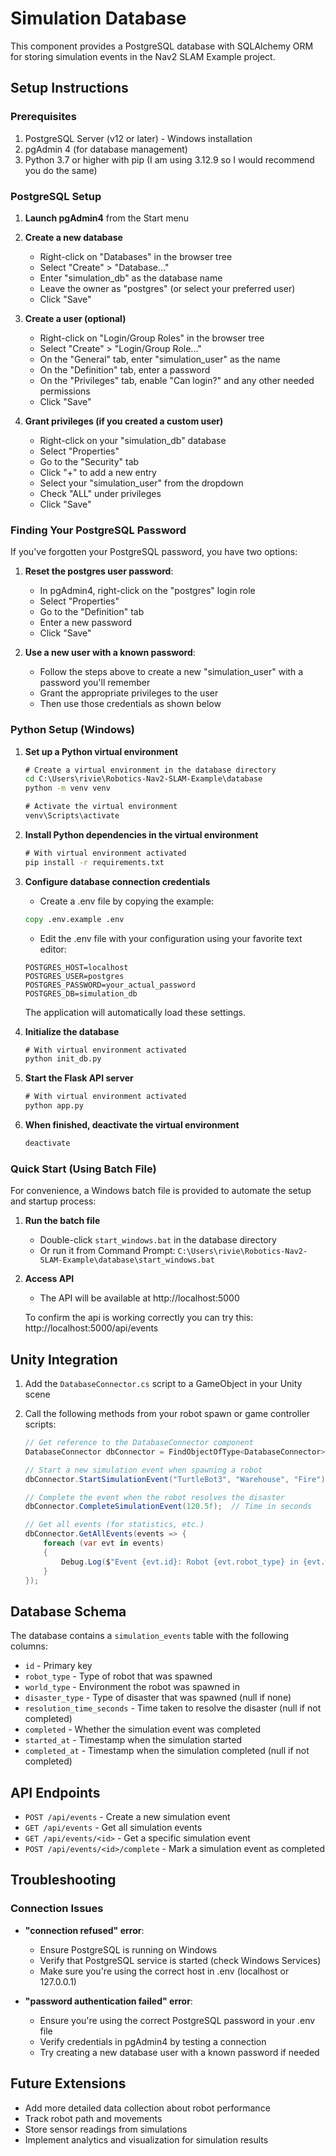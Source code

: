# Simulation Database

This component provides a PostgreSQL database with SQLAlchemy ORM for storing simulation events in the Nav2 SLAM Example project.

## Setup Instructions

### Prerequisites

1. PostgreSQL Server (v12 or later) - Windows installation
2. pgAdmin 4 (for database management)
3. Python 3.7 or higher with pip (I am using 3.12.9 so I would recommend you do the same)

### PostgreSQL Setup

1. **Launch pgAdmin4** from the Start menu

2. **Create a new database**
   - Right-click on "Databases" in the browser tree
   - Select "Create" > "Database..."
   - Enter "simulation_db" as the database name
   - Leave the owner as "postgres" (or select your preferred user)
   - Click "Save"

3. **Create a user (optional)**
   - Right-click on "Login/Group Roles" in the browser tree
   - Select "Create" > "Login/Group Role..."
   - On the "General" tab, enter "simulation_user" as the name
   - On the "Definition" tab, enter a password
   - On the "Privileges" tab, enable "Can login?" and any other needed permissions
   - Click "Save"

4. **Grant privileges (if you created a custom user)**
   - Right-click on your "simulation_db" database
   - Select "Properties"
   - Go to the "Security" tab
   - Click "+" to add a new entry
   - Select your "simulation_user" from the dropdown
   - Check "ALL" under privileges
   - Click "Save"

### Finding Your PostgreSQL Password

If you've forgotten your PostgreSQL password, you have two options:

1. **Reset the postgres user password**:
   - In pgAdmin4, right-click on the "postgres" login role
   - Select "Properties"
   - Go to the "Definition" tab
   - Enter a new password
   - Click "Save"

2. **Use a new user with a known password**:
   - Follow the steps above to create a new "simulation_user" with a password you'll remember
   - Grant the appropriate privileges to the user
   - Then use those credentials as shown below

### Python Setup (Windows)

1. **Set up a Python virtual environment**
   ```cmd
   # Create a virtual environment in the database directory
   cd C:\Users\rivie\Robotics-Nav2-SLAM-Example\database
   python -m venv venv
   
   # Activate the virtual environment
   venv\Scripts\activate
   ```

2. **Install Python dependencies in the virtual environment**
   ```cmd
   # With virtual environment activated
   pip install -r requirements.txt
   ```

3. **Configure database connection credentials**
   - Create a .env file by copying the example:
   ```cmd
   copy .env.example .env
   ```
   
   - Edit the .env file with your configuration using your favorite text editor:
   ```
   POSTGRES_HOST=localhost
   POSTGRES_USER=postgres
   POSTGRES_PASSWORD=your_actual_password
   POSTGRES_DB=simulation_db
   ```
   
   The application will automatically load these settings.

4. **Initialize the database**
   ```cmd
   # With virtual environment activated
   python init_db.py
   ```

5. **Start the Flask API server**
   ```cmd
   # With virtual environment activated
   python app.py
   ```

6. **When finished, deactivate the virtual environment**
   ```cmd
   deactivate
   ```

### Quick Start (Using Batch File)

For convenience, a Windows batch file is provided to automate the setup and startup process:

1. **Run the batch file**
   - Double-click `start_windows.bat` in the database directory
   - Or run it from Command Prompt: `C:\Users\rivie\Robotics-Nav2-SLAM-Example\database\start_windows.bat`

2. **Access API**
   - The API will be available at http://localhost:5000

   To confirm the api is working correctly you can try this: http://localhost:5000/api/events

## Unity Integration

1. Add the `DatabaseConnector.cs` script to a GameObject in your Unity scene
2. Call the following methods from your robot spawn or game controller scripts:

   ```csharp
   // Get reference to the DatabaseConnector component
   DatabaseConnector dbConnector = FindObjectOfType<DatabaseConnector>();
   
   // Start a new simulation event when spawning a robot
   dbConnector.StartSimulationEvent("TurtleBot3", "Warehouse", "Fire");
   
   // Complete the event when the robot resolves the disaster
   dbConnector.CompleteSimulationEvent(120.5f);  // Time in seconds
   
   // Get all events (for statistics, etc.)
   dbConnector.GetAllEvents(events => {
       foreach (var evt in events)
       {
           Debug.Log($"Event {evt.id}: Robot {evt.robot_type} in {evt.world_type}");
       }
   });
   ```

## Database Schema

The database contains a `simulation_events` table with the following columns:

- `id` - Primary key
- `robot_type` - Type of robot that was spawned
- `world_type` - Environment the robot was spawned in
- `disaster_type` - Type of disaster that was spawned (null if none)
- `resolution_time_seconds` - Time taken to resolve the disaster (null if not completed)
- `completed` - Whether the simulation event was completed
- `started_at` - Timestamp when the simulation started
- `completed_at` - Timestamp when the simulation completed (null if not completed)

## API Endpoints

- `POST /api/events` - Create a new simulation event
- `GET /api/events` - Get all simulation events
- `GET /api/events/<id>` - Get a specific simulation event
- `POST /api/events/<id>/complete` - Mark a simulation event as completed

## Troubleshooting

### Connection Issues

- **"connection refused" error**: 
  - Ensure PostgreSQL is running on Windows
  - Verify that PostgreSQL service is started (check Windows Services)
  - Make sure you're using the correct host in .env (localhost or 127.0.0.1)

- **"password authentication failed" error**:
  - Ensure you're using the correct PostgreSQL password in your .env file
  - Verify credentials in pgAdmin4 by testing a connection
  - Try creating a new database user with a known password if needed

## Future Extensions

- Add more detailed data collection about robot performance
- Track robot path and movements
- Store sensor readings from simulations
- Implement analytics and visualization for simulation results 